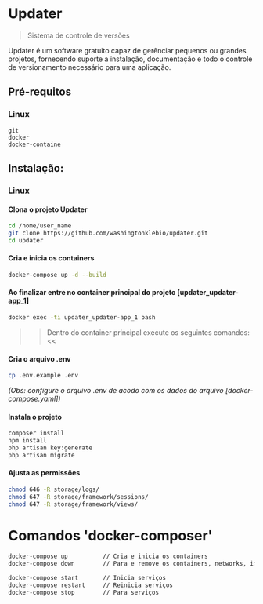 # Updater
> Sistema de controle de versões

Updater é um software gratuito capaz de gerênciar pequenos ou grandes projetos, fornecendo 
suporte a instalação, documentação e todo o controle de versionamento necessário para uma 
aplicação.

## Pré-requitos

### Linux

```
git
docker
docker-containe
```

## Instalação:

### Linux

#### Clona o projeto Updater
```sh
cd /home/user_name
git clone https://github.com/washingtonklebio/updater.git
cd updater
```

#### Cria e inicia os containers
```sh
docker-compose up -d --build
```

#### Ao finalizar entre no container principal do projeto [updater_updater-app_1]
```sh
docker exec -ti updater_updater-app_1 bash
```

>> Dentro do container principal execute os seguintes comandos: <<

#### Cria o arquivo .env
```sh
cp .env.example .env
```
_(Obs: configure o arquivo .env de acodo com os dados do arquivo [docker-compose.yaml])_

#### Instala o projeto
```sh
composer install
npm install
php artisan key:generate
php artisan migrate
```

#### Ajusta as permissões
```sh
chmod 646 -R storage/logs/
chmod 647 -R storage/framework/sessions/
chmod 647 -R storage/framework/views/
```

# Comandos 'docker-composer'
```sh
docker-compose up          // Cria e inicia os containers
docker-compose down        // Para e remove os containers, networks, images, e volumes

docker-compose start       // Inicia serviços
docker-compose restart     // Reinicia serviços
docker-compose stop        // Para serviços
```
